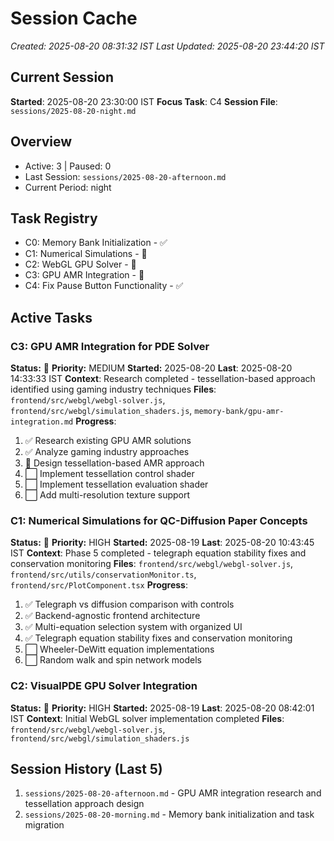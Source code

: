 # Session Cache

_Created: 2025-08-20 08:31:32 IST_
_Last Updated: 2025-08-20 23:44:20 IST_

## Current Session

**Started**: 2025-08-20 23:30:00 IST
**Focus Task**: C4
**Session File**: `sessions/2025-08-20-night.md`

## Overview

- Active: 3 | Paused: 0
- Last Session: `sessions/2025-08-20-afternoon.md`
- Current Period: night

## Task Registry

- C0: Memory Bank Initialization - ✅
- C1: Numerical Simulations - 🔄
- C2: WebGL GPU Solver - 🔄
- C3: GPU AMR Integration - 🔄
- C4: Fix Pause Button Functionality - ✅

## Active Tasks

### C3: GPU AMR Integration for PDE Solver

**Status:** 🔄 **Priority:** MEDIUM
**Started:** 2025-08-20 **Last**: 2025-08-20 14:33:33 IST
**Context**: Research completed - tessellation-based approach identified using gaming industry techniques
**Files**: `frontend/src/webgl/webgl-solver.js`, `frontend/src/webgl/simulation_shaders.js`, `memory-bank/gpu-amr-integration.md`
**Progress**:

1. ✅ Research existing GPU AMR solutions
2. ✅ Analyze gaming industry approaches
3. 🔄 Design tessellation-based AMR approach
4. ⬜ Implement tessellation control shader
5. ⬜ Implement tessellation evaluation shader
6. ⬜ Add multi-resolution texture support

### C1: Numerical Simulations for QC-Diffusion Paper Concepts

**Status:** 🔄 **Priority:** HIGH
**Started:** 2025-08-19 **Last**: 2025-08-20 10:43:45 IST
**Context**: Phase 5 completed - telegraph equation stability fixes and conservation monitoring
**Files**: `frontend/src/webgl/webgl-solver.js`, `frontend/src/utils/conservationMonitor.ts`, `frontend/src/PlotComponent.tsx`
**Progress**:

1. ✅ Telegraph vs diffusion comparison with controls
2. ✅ Backend-agnostic frontend architecture
3. ✅ Multi-equation selection system with organized UI
4. ✅ Telegraph equation stability fixes and conservation monitoring
5. ⬜ Wheeler-DeWitt equation implementations
6. ⬜ Random walk and spin network models

### C2: VisualPDE GPU Solver Integration

**Status:** 🔄 **Priority:** HIGH
**Started:** 2025-08-19 **Last**: 2025-08-20 08:42:01 IST
**Context**: Initial WebGL solver implementation completed
**Files**: `frontend/src/webgl/webgl-solver.js`, `frontend/src/webgl/simulation_shaders.js`

## Session History (Last 5)

1. `sessions/2025-08-20-afternoon.md` - GPU AMR integration research and tessellation approach design
2. `sessions/2025-08-20-morning.md` - Memory bank initialization and task migration
